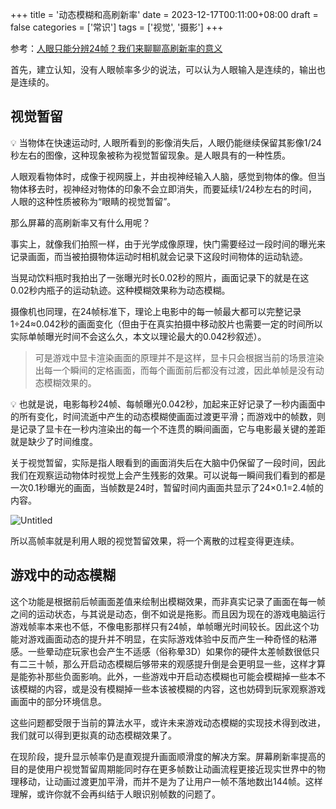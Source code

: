 +++
title = '动态模糊和高刷新率'
date = 2023-12-17T00:11:00+08:00
draft = false
categories = ['常识']
tags = ['视觉', '摄影']
+++

参考：[人眼只能分辨24帧？我们来聊聊高刷新率的意义](https://zhuanlan.zhihu.com/p/94695670)

首先，建立认知，没有人眼帧率多少的说法，可以认为人眼输入是连续的，输出也是连续的。

## 视觉暂留

<aside> 💡 当物体在快速运动时, 人眼所看到的影像消失后，人眼仍能继续保留其影像1/24秒左右的图像，这种现象被称为视觉暂留现象。是人眼具有的一种性质。

人眼观看物体时，成像于视网膜上，并由视神经输入人脑，感觉到物体的像。但当物体移去时，视神经对物体的印象不会立即消失，而要延续1/24秒左右的时间，人眼的这种性质被称为“眼睛的视觉暂留”。

</aside>

那么屏幕的高刷新率又有什么用呢？

事实上，就像我们拍照一样，由于光学成像原理，快门需要经过一段时间的曝光来记录画面，而当被拍摄物体运动时相机就会记录下这段时间物体的运动轨迹。

当晃动饮料瓶时我拍出了一张曝光时长0.02秒的照片，画面记录下的就是在这0.02秒内瓶子的运动轨迹。这种模糊效果称为动态模糊。

摄像机也同理，在24帧标准下，理论上电影中的每一帧最大都可以完整记录1÷24≈0.042秒的画面变化（但由于在真实拍摄中移动胶片也需要一定的时间所以实际单帧曝光时间不会这么久，本文以理论最大的0.042秒叙述）。

> 可是游戏中显卡渲染画面的原理并不是这样，显卡只会根据当前的场景渲染出每一个瞬间的定格画面，而每个画面前后都没有过渡，因此单帧是没有动态模糊效果的。

<aside> 💡 也就是说，电影每秒24帧、每帧曝光0.042秒，加起来正好记录了一秒内画面中的所有变化，时间流逝中产生的动态模糊使画面过渡更平滑；而游戏中的帧数，则是记录了显卡在一秒内渲染出的每一个不连贯的瞬间画面，它与电影最关键的差距就是缺少了时间维度。

</aside>

关于视觉暂留，实际是指人眼看到的画面消失后在大脑中仍保留了一段时间，因此我们在观察运动物体时视觉上会产生残影的效果。可以说每一瞬间我们看到的都是一次0.1秒曝光的画面，当帧数是24时，暂留时间内画面共显示了24×0.1=2.4帧的内容。

![Untitled](https://s3-us-west-2.amazonaws.com/secure.notion-static.com/6fbb5bcc-1247-4e1a-850a-c4630581ff05/Untitled.png)

所以高帧率就是利用人眼的视觉暂留效果，将一个离散的过程变得更连续。

## 游戏中的动态模糊

这个功能是根据前后帧画面差值来绘制出模糊效果，而非真实记录了画面在每一帧之间的运动状态，与其说是动态，倒不如说是拖影。而且因为现在的游戏电脑运行游戏帧率本来也不低，不像电影那样只有24帧，单帧曝光时间较长。因此这个功能对游戏画面动态的提升并不明显，在实际游戏体验中反而产生一种奇怪的粘滞感。一些晕动症玩家也会产生不适感（俗称晕3D）如果你的硬件太差帧数很低只有二三十帧，那么开启动态模糊后够带来的观感提升倒是会更明显一些，这样才算是能弥补那些负面影响。此外，一些游戏中开启动态模糊也可能会模糊掉一些本不该模糊的内容，或是没有模糊掉一些本该被模糊的内容，这也妨碍到玩家观察游戏画面中的部分环境信息。

这些问题都受限于当前的算法水平，或许未来游戏动态模糊的实现技术得到改进，我们就可以得到更拟真的动态模糊效果了。

在现阶段，提升显示帧率仍是直观提升画面顺滑度的解决方案。屏幕刷新率提高的目的是使用户视觉暂留周期能同时存在更多帧数让动画流程更接近现实世界中的物理移动，让动画过渡更加平滑，而并不是为了让用户一帧不落地数出144帧。这样理解，或许你就不会再纠结于人眼识别帧数的问题了。